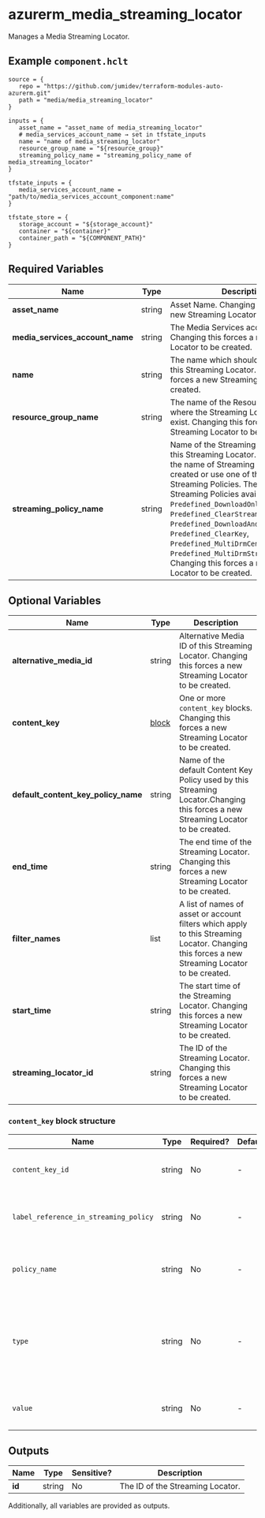 # azurerm_media_streaming_locator

Manages a Media Streaming Locator.

## Example `component.hclt`

```hcl
source = {
   repo = "https://github.com/jumidev/terraform-modules-auto-azurerm.git"   
   path = "media/media_streaming_locator"   
}

inputs = {
   asset_name = "asset_name of media_streaming_locator"   
   # media_services_account_name → set in tfstate_inputs
   name = "name of media_streaming_locator"   
   resource_group_name = "${resource_group}"   
   streaming_policy_name = "streaming_policy_name of media_streaming_locator"   
}

tfstate_inputs = {
   media_services_account_name = "path/to/media_services_account_component:name"   
}

tfstate_store = {
   storage_account = "${storage_account}"   
   container = "${container}"   
   container_path = "${COMPONENT_PATH}"   
}

```

## Required Variables

| Name | Type |  Description |
| ---- | --------- |  ----------- |
| **asset_name** | string |  Asset Name. Changing this forces a new Streaming Locator to be created. | 
| **media_services_account_name** | string |  The Media Services account name. Changing this forces a new Streaming Locator to be created. | 
| **name** | string |  The name which should be used for this Streaming Locator. Changing this forces a new Streaming Locator to be created. | 
| **resource_group_name** | string |  The name of the Resource Group where the Streaming Locator should exist. Changing this forces a new Streaming Locator to be created. | 
| **streaming_policy_name** | string |  Name of the Streaming Policy used by this Streaming Locator. Either specify the name of Streaming Policy you created or use one of the predefined Streaming Policies. The predefined Streaming Policies available are: `Predefined_DownloadOnly`, `Predefined_ClearStreamingOnly`, `Predefined_DownloadAndClearStreaming`, `Predefined_ClearKey`, `Predefined_MultiDrmCencStreaming` and `Predefined_MultiDrmStreaming`. Changing this forces a new Streaming Locator to be created. | 

## Optional Variables

| Name | Type |  Description |
| ---- | --------- |  ----------- |
| **alternative_media_id** | string |  Alternative Media ID of this Streaming Locator. Changing this forces a new Streaming Locator to be created. | 
| **content_key** | [block](#content_key-block-structure) |  One or more `content_key` blocks. Changing this forces a new Streaming Locator to be created. | 
| **default_content_key_policy_name** | string |  Name of the default Content Key Policy used by this Streaming Locator.Changing this forces a new Streaming Locator to be created. | 
| **end_time** | string |  The end time of the Streaming Locator. Changing this forces a new Streaming Locator to be created. | 
| **filter_names** | list |  A list of names of asset or account filters which apply to this Streaming Locator. Changing this forces a new Streaming Locator to be created. | 
| **start_time** | string |  The start time of the Streaming Locator. Changing this forces a new Streaming Locator to be created. | 
| **streaming_locator_id** | string |  The ID of the Streaming Locator. Changing this forces a new Streaming Locator to be created. | 

### `content_key` block structure

| Name | Type | Required? | Default | Description |
| ---- | ---- | --------- | ------- | ----------- |
| `content_key_id` | string | No | - | ID of Content Key. Changing this forces a new Streaming Locator to be created. |
| `label_reference_in_streaming_policy` | string | No | - | Label of Content Key as specified in the Streaming Policy. Changing this forces a new Streaming Locator to be created. |
| `policy_name` | string | No | - | Content Key Policy used by Content Key. Changing this forces a new Streaming Locator to be created. |
| `type` | string | No | - | Encryption type of Content Key. Supported values are 'CommonEncryptionCbcs', 'CommonEncryptionCenc' or 'EnvelopeEncryption'. Changing this forces a new Streaming Locator to be created. |
| `value` | string | No | - | Value of Content Key. Changing this forces a new Streaming Locator to be created. |



## Outputs

| Name | Type | Sensitive? | Description |
| ---- | ---- | --------- | --------- |
| **id** | string | No  | The ID of the Streaming Locator. | 

Additionally, all variables are provided as outputs.
